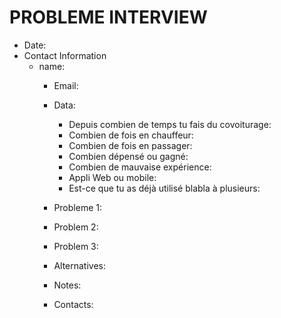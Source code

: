 # PROBLEME INTERVIEW

- Date:  
- Contact Information  
  - name:  
    - Email:  
    - Data:  
      - Depuis combien de temps tu fais du covoiturage:
      - Combien de fois en chauffeur: 
      - Combien de fois en passager: 
      - Combien dépensé ou gagné: 
      - Combien de mauvaise expérience:  
      - Appli Web ou mobile:  
      - Est-ce que tu as déjà utilisé blabla à plusieurs:  

    - Probleme 1: 

    - Problem 2: 

    - Problem 3: 

    - Alternatives: 

    - Notes:  
                    

    - Contacts:
